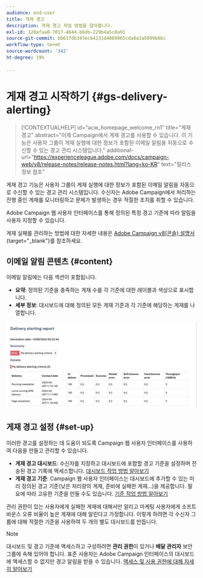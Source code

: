 ```yaml
---
audience: end-user
title: 게재 경고
description: 게재 경고 작업 방법을 알아봅니다.
exl-id: 120afaa0-7017-4644-b6db-229b4a5c8a91
source-git-commit: bb61fdb34fecb4131d4069965cda8a3a5099b6bc
workflow-type: tm+mt
source-wordcount: '342'
ht-degree: 19%

---
```


# 게재 경고 시작하기 {#gs-delivery-alerting}


>[!CONTEXTUALHELP]
>id="acw_homepage_welcome_rn1"
>title="게재 경고"
>abstract="이제 Campaign에서 게재 경고를 사용할 수 있습니다. 이 기능은 사용자 그룹이 게재 실행에 대한 정보가 포함된 이메일 알림을 자동으로 수신할 수 있는 경고 관리 시스템입니다."
>additional-url="https://experienceleague.adobe.com/docs/campaign-web/v8/release-notes/release-notes.html?lang=ko-KR" text="릴리스 정보 참조"

게재 경고 기능은 사용자 그룹이 게재 실행에 대한 정보가 포함된 이메일 알림을 자동으로 수신할 수 있는 경고 관리 시스템입니다. 수신자는 Adobe Campaign에서 처리하는 진행 중인 게재를 모니터링하고 문제가 발생하는 경우 적절한 조치를 취할 수 있습니다.

Adobe Campaign 웹 사용자 인터페이스를 통해 정의된 특정 경고 기준에 따라 알림을 사용자 지정할 수 있습니다.

게재 실패를 관리하는 방법에 대한 자세한 내용은 [Adobe Campaign v8(콘솔) 설명서](https://experienceleague.adobe.com/en/docs/campaign/campaign-v8/send/failures/delivery-failures#send){target="_blank"}를 참조하세요.

## 이메일 알림 콘텐츠 {#content}

이메일 알림에는 다음 섹션이 포함됩니다.

* **요약**: 정의된 기준을 충족하는 게재 수를 각 기준에 대한 레이블과 색상으로 표시합니다.
* **세부 정보**: 대시보드에 대해 정의된 모든 게재 기준과 각 기준에 해당하는 게재를 나열합니다.

![](assets/alerting-email.png)

## 게재 경고 설정 {#set-up}

이러한 경고를 설정하는 데 도움이 되도록 Campaign 웹 사용자 인터페이스를 사용하여 다음을 만들고 관리할 수 있습니다.

* **게재 경고 대시보드**: 수신자를 지정하고 대시보드에 포함할 경고 기준을 설정하며 전송된 경고 기록에 액세스합니다. [대시보드 작업 방법 알아보기](../msg/delivery-alerting-dashboards.md)
* **게재 경고 기준**: Campaign 웹 사용자 인터페이스는 대시보드에 추가할 수 있는 미리 정의된 경고 기준(낮은 처리량의 게재, 준비에 실패한 게재...)을 제공합니다. 필요에 따라 고유한 기준을 만들 수도 있습니다. [기준 작업 방법 알아보기](../msg/delivery-alerting-criteria.md)

관리 권한이 있는 사용자에게 실패한 게재에 대해서만 알리고 마케팅 사용자에게 소프트 바운스 오류 비율이 높은 게재에 대해 알린다고 가정합니다. 이렇게 하려면 각 수신자 그룹에 대해 적절한 기준을 사용하여 두 개의 별도 대시보드를 만듭니다.

>[!NOTE]
>
>대시보드 및 경고 기준에 액세스하고 구성하려면 **관리 권한**&#x200B;이 있거나 **배달 관리자** 보안 그룹에 속해 있어야 합니다. 표준 사용자는 Adobe Campaign 인터페이스의 대시보드에 액세스할 수 없지만 경고 알림을 받을 수 있습니다. [액세스 및 사용 권한에 대해 자세히 알아보기](../get-started/permissions.md)

